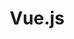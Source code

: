 ---
title: Vue.js
slug: vuejs
description: الوصف
icon: name.png
cover: vue.png
extends: _layouts.subcategory
section: body
category: vue
---